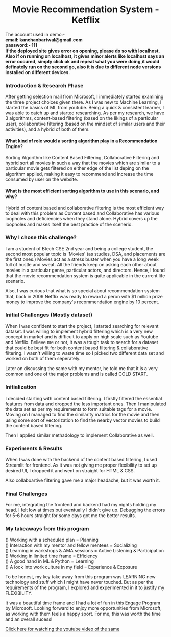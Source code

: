 <h1 align="center">Movie Recommendation System - Ketflix</h1>
The account used in demo:- <br>
<strong>email: kanchanbartwal@gmail.com <br>
  password:- 111</strong>
  
<br>
<strong>If the deployed site gives error on opening, please do so with localhost. <br>
Also if on running on localhost, it gives minor alerts like localhost says an error occured, simply click ok and repeat what you were doing,it would definately run on the second go, also it is due to different node versions installed on different devices.</strong>
  
### Introduction & Research Phase
After getting selection mail from Microsoft, I immediately started examining the three project choices given there. As I was new to Machine Learning, I started the basics of ML from youtube. Being a quick & consistent learner, I was able to catch up and started researching. As per my research, we have 3 algorithms, content-based filtering (based on the likings of a particular user), collaborative filtering (based on the mindset of similar users and their activities), and a hybrid of both of them.

#### What kind of role would a sorting algorithm play in a Recommendation Engine?
Sorting Algorithm like Content Based Filtering, Collaborative Filtering and hybrid sort all movies in such a way that the movies which are similar to a particular movie gets filtered on either edge of the list deping on the algorithm applied, making it easy to recommend and increase the time consumed by user on the website.

#### What is the most efficient sorting algorithm to use in this scenario, and why?
Hybrid of content based and collaborative filtering is the most efficient way to deal with this problem as Content based and Collaborative has various loopholes and deficiencies when they stand alone. Hybrid covers up the loopholes and makes itself the best practice of the scenerio.

### Why I chose this challenge?
I am a student of Btech CSE 2nd year and being a college student, the second most popular topic is 'Movies' (as studies, DSA, and placements are the first ones.) Movies act as a stress buster when you have a long week full of hustle and sweat. All the friends keep on asking each other about movies in a particular genre, particular actors, and directors. Hence, I found that the movie recommendation system is quite applicable in the current life scenario. 

Also, I was curious that what is so special about recommendation system that, back in 2009 Netflix was ready to reward a peron with $1 million prize money to improve the company's recommendation engine by 10 percent.

### Initial Challenges (Mostly dataset)
When I was confident to start the project, I started searching for relevant dataset. I was willing to implement hybrid filtering which is a very new concept in market and is difficult to apply on high scale such as Youtube and Netflix. Believe me or not, it was a tough task to search for a dataset that could be best fit for both content based filtering & collaborative filtering. I wasn't willing to waste time so I picked two different data set and worked on both of them seperately. 

Later on discussing the same with my mentor, he told me that it is a very common and one of the major problems and is called COLD START.

### Initialization
I decided starting with content based filtering. I firstly filtered the essential features from data and dropped the less important ones. Then I manipulated the data set as per my requirements to form suitable tags for a movie. Moving on I managed to find the similarity matrics for the movie and then using some sort of vectorization to find the nearby vector movies to build the content based filtering. 

Then I applied similar methadology to implement Collaborative as well.

### Experiments & Results
When I was done with the backend of the content based filtering, I used Streamlit for frontend. As it was not giving me proper flexibility to set up desired UI, I dropped it and went on straight for HTML & CSS.

Also collaboartive filtering gave me a major headache, but it was worth it.

### Final Challenges
For me, integrating the frontend and backend had my nights holding my head. I felt low at times but eventually I didn't give up. Debugging the errors for 5-6 hours straight for some days got me the better results.

### My takeaways from this program
() Working with a scheduled plan = Planning <br>
() Interaction with my mentor and fellow mentees = Socializing <br>
() Learning in warkshops & AMA sessions = Active Listening & Participation <br>
() Working in limited time frame = Efficiency <br>
() A good hand in ML & Python = Learning <br>
() A look into work culture in my field = Experience & Exposure

To be honest, my key take away from this program was LEARNING new technology and stuff which I might have never touched. But as per the requirements of the program, I explored and experimented in it to justify my FLEXIBILITY.

It was a beautiful time frame and I had a lot of fun in this Engage Program by Microsoft. Looking forward to enjoy more opportunities from Microsoft, as working with them feels a happy sport. For me, this was worth the time and an overall sucess!

<a href="https://youtu.be/7qiU-Ouee6A">Click here for watching the youtube video of the same</a>
